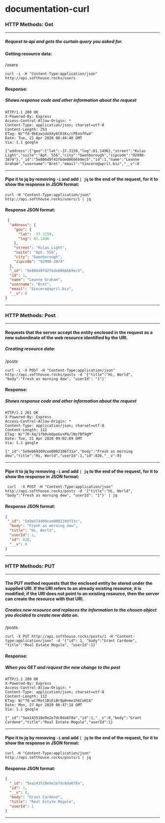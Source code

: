 # documentation-curl

### HTTP Methods: Get
---------------------
##### Request to api and gets the curtain query you asked for.

#### Getting resource data: 
/users
```
curl -i -H "Content-Type:application/json" http://api.softhouse.rocks/users
```

#### Response:

##### Shows response code and other information about the request

```
HTTP/1.1 200 OK
X-Powered-By: Express
Access-Control-Allow-Origin: *
Content-Type: application/json; charset=utf-8
Content-Length: 253
ETag: W/"fd-9bEzwjdoX4y6CD1Ks/cPEoofFw4"
Date: Tue, 21 Apr 2020 08:44:40 GMT
Via: 1.1 google

{"address":{"geo":{"lat":-37.3159,"lng":81.1496},"street":"Kulas Light","suite":"Apt. 556","city":"Gwenborough","zipcode":"92998-3874"},"_id":"5e806d9f42fbde006b6b9ec5","id":1,"name":"Leanne Graham","username":"Bret","email":"Sincere@april.biz","__v":0
```

---------------------

#### Pipe it to jq by removing ```-i``` and add ```| jq``` to the end of the request, for it to show the response in JSON format:

```
curl -H "Content-Type:application/json" http://api.softhouse.rocks/users/1 | jq
```

#### Response JSON format:
```json
 {
  "address": {
    "geo": {
      "lat": -37.3159,
      "lng": 81.1496
    },
    "street": "Kulas Light",
    "suite": "Apt. 556",
    "city": "Gwenborough",
    "zipcode": "92998-3874"
  },
  "_id": "5e806d9f42fbde006b6b9ec5",
  "id": 1,
  "name": "Leanne Graham",
  "username": "Bret",
  "email": "Sincere@april.biz",
  "__v": 0
}
```
---------------------

### HTTP Methods: Post
---------------------
#### Requests that the server accept the entity enclosed in the request as a new subordinate of the web resource identified by the URI.

##### Creating resource data:
/posts
```
curl -i -X POST -H "Content-Type:application/json" http://api.softhouse.rocks/posts -d '{"title":"Hi, World", "body":"Fresh as morning dew", "userId": "1"}'
```

#### Response:

##### Shows response code and other information about the request
```
HTTP/1.1 201 OK
X-Powered-By: Express
Access-Control-Allow-Origin: *
Content-Type: application/json; charset=utf-8
Content-Length: 112
ETag: W/"70-Xq/1fb0vbdpeGv+Pb/lNzfBf9gM"
Date: Tue, 21 Apr 2020 09:02:09 GMT
Via: 1.1 google

{"_id":"5e9eb69109cee0002106f31a","body":"Fresh as morning dew","title":"Hi, World","userId":1,"id":826,"__v":0}

```

---------------------

#### Pipe it to jq by removing ```-i``` and add ```| jq``` to the end of the request, for it to show the response in JSON format:

```
 curl  -X POST -H "Content-Type:application/json" http://api.softhouse.rocks/posts -d '{"title":"Hi, World", "body":"Fresh as morning dew", "userId": "1"}' | jq

```

#### Response JSON format:
```json
{
 "_id": "5e9eb74d09cee0002106f31c",
  "body": "Fresh as morning dew",
  "title": "Hi, World",
  "userId": 1,
  "id": 828,
  "__v": 0
}
```
--------------

### HTTP Methods: PUT
---------------------
#### The PUT method requests that the enclosed entity be stored under the supplied URI. If the URI refers to an already existing resource, it is modified; if the URI does not point to an existing resource, then the server can create the resource with that URI.

##### Creates new resource and replaces the information to the chosen object you decided to create new data on. 

/posts
```
curl -X PUT http://api.softhouse.rocks/posts/1 -H "Content-type:application/json" -d '{"id": 1, "body":"Grant Cardone", "title":"Real Estate Mogule", "userId":1}'
```

#### Response:

##### When you GET and request the new change to the post
```
HTTP/1.1 200 OK
X-Powered-By: Express
Access-Control-Allow-Origin: *
Content-Type: application/json; charset=utf-8
Content-Length: 112
ETag: W/"70-wC7Rot1BiEiBr9pH+me1h6CuKCA"
Date: Mon, 27 Apr 2020 06:47:18 GMT
Via: 1.1 google

{"_id":"5ea143518e9e2e7dc0da6f8a","id":1,"__v":0,"body":"Grant Cardone","title":"Real Estate Mogule","userId":1}

```

---------------------

#### Pipe it to jq by removing ```-i``` and add ```| jq``` to the end of the request, for it to show the response in JSON format:

```
curl -H "Content-Type:application/json" http://api.softhouse.rocks/posts/1 | jq
```

#### Response JSON format:

```json
{
  "_id": "5ea143518e9e2e7dc0da6f8a",
  "id": 1,
  "__v": 0,
  "body": "Grant Cardone",
  "title": "Real Estate Mogule",
  "userId": 1
}
```
--------------